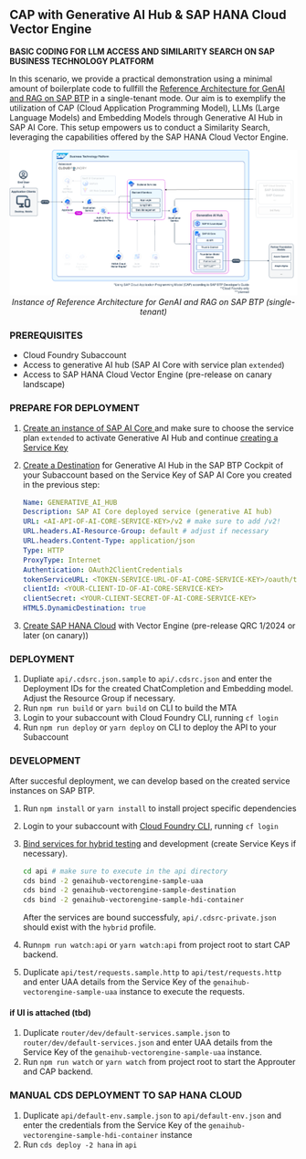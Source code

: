## CAP with Generative AI Hub & SAP HANA Cloud Vector Engine

**BASIC CODING FOR LLM ACCESS AND SIMILARITY SEARCH ON SAP BUSINESS TECHNOLOGY PLATFORM**

In this scenario, we provide a practical demonstration using a minimal amount of boilerplate code to fullfill the [Reference Architecture for GenAI and RAG on SAP BTP](https://discovery-center.cloud.sap/refArchDetail/ref-arch-open-ai) in a single-tenant mode. Our aim is to exemplify the utilization of CAP (Cloud Application Programming Model), LLMs (Large Language Models) and Embedding Models through Generative AI Hub in SAP AI Core. This setup empowers us to conduct a Similarity Search, leveraging the capabilities offered by the SAP HANA Cloud Vector Engine.

<p align="center">
    <img src="./docs/architecture.png" alt="Reference Architecture for GenAI and RAG on SAP BTP (single-tenant)" />
    <em>Instance of Reference Architecture for GenAI and RAG on SAP BTP (single-tenant)</em>
</p>

### PREREQUISITES

- Cloud Foundry Subaccount
- Access to generative AI hub (SAP AI Core with service plan `extended`)
- Access to SAP HANA Cloud Vector Engine (pre-release on canary landscape)

### PREPARE FOR DEPLOYMENT

1. [Create an instance of SAP AI Core ](https://help.sap.com/docs/sap-ai-core/sap-ai-core-service-guide/create-service-instance) and make sure to choose the service plan `extended` to activate Generative AI Hub and continue [creating a Service Key](https://help.sap.com/docs/sap-ai-core/sap-ai-core-service-guide/create-service-key)

2. [Create a Destination](https://help.sap.com/docs/btp/sap-business-technology-platform/create-destination) for Generative AI Hub in the SAP BTP Cockpit of your Subaccount based on the Service Key of SAP AI Core you created in the previous step:

   ```yaml
   Name: GENERATIVE_AI_HUB
   Description: SAP AI Core deployed service (generative AI hub)
   URL: <AI-API-OF-AI-CORE-SERVICE-KEY>/v2 # make sure to add /v2!
   URL.headers.AI-Resource-Group: default # adjust if necessary
   URL.headers.Content-Type: application/json
   Type: HTTP
   ProxyType: Internet
   Authentication: OAuth2ClientCredentials
   tokenServiceURL: <TOKEN-SERVICE-URL-OF-AI-CORE-SERVICE-KEY>/oauth/token
   clientId: <YOUR-CLIENT-ID-OF-AI-CORE-SERVICE-KEY>
   clientSecret: <YOUR-CLIENT-SECRET-OF-AI-CORE-SERVICE-KEY>
   HTML5.DynamicDestination: true
   ```

3. [Create SAP HANA Cloud](https://help.sap.com/docs/HANA_CLOUD_ALIBABA_CLOUD/683a53aec4fc408783bbb2dd8e47afeb/7d4071a49c204dfc9e542c5e47b53156.html) with Vector Engine (pre-release QRC 1/2024 or later (on canary))

### DEPLOYMENT

1. Dupliate `api/.cdsrc.json.sample` to `api/.cdsrc.json` and enter the Deployment IDs for the created ChatCompletion and Embedding model. Adjust the Resource Group if necessary.
2. Run `npm run build` or `yarn build` on CLI to build the MTA
3. Login to your subaccount with Cloud Foundry CLI, running `cf login`
4. Run `npm run deploy` or `yarn deploy` on CLI to deploy the API to your Subaccount

### DEVELOPMENT

After succesful deployment, we can develop based on the created service instances on SAP BTP.

1. Run `npm install` or `yarn install` to install project specific dependencies
2. Login to your subaccount with [Cloud Foundry CLI](https://docs.cloudfoundry.org/cf-cli/install-go-cli.html), running `cf login`
3. [Bind services for hybrid testing](https://cap.cloud.sap/docs/advanced/hybrid-testing) and development (create Service Keys if necessary).

   ```bash
   cd api # make sure to execute in the api directory
   cds bind -2 genaihub-vectorengine-sample-uaa
   cds bind -2 genaihub-vectorengine-sample-destination
   cds bind -2 genaihub-vectorengine-sample-hdi-container
   ```

   After the services are bound successfuly, `api/.cdsrc-private.json` should exist with the `hybrid` profile.

4. Run`npm run watch:api` or `yarn watch:api` from project root to start CAP backend.
5. Duplicate `api/test/requests.sample.http` to `api/test/requests.http` and enter UAA details from the Service Key of the `genaihub-vectorengine-sample-uaa` instance to execute the requests.

#### if UI is attached (tbd)

1. Duplicate `router/dev/default-services.sample.json` to `router/dev/default-services.json` and enter UAA details from the Service Key of the `genaihub-vectorengine-sample-uaa` instance.
2. Run `npm run watch` or `yarn watch` from project root to start the Approuter and CAP backend.

### MANUAL CDS DEPLOYMENT TO SAP HANA CLOUD

1. Duplicate `api/default-env.sample.json` to `api/default-env.json` and enter the credentials from the Service Key of the `genaihub-vectorengine-sample-hdi-container` instance
2. Run `cds deploy -2 hana` in `api`
